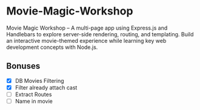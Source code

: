 # Movie-Magic-Workshop
Movie Magic Workshop – A multi-page app using Express.js and Handlebars to explore server-side rendering, routing, and templating. Build an interactive movie-themed experience while learning key web development concepts with Node.js.


## Bonuses
 - [X] DB Movies Filtering
 - [X] Filter already attach cast
 - [ ] Extract Routes
 - [ ] Name in movie